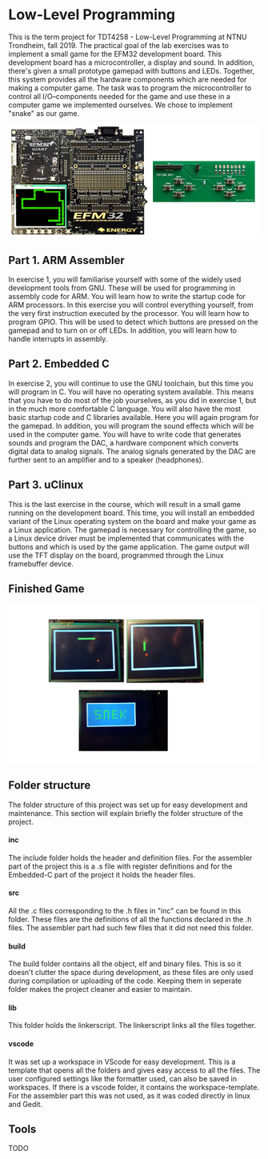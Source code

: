 # Low-Level Programming
This is the term project for TDT4258 - Low-Level Programming at NTNU Trondheim, fall 2019. The practical goal of the lab exercises was to implement a small game for the EFM32 development board. This development board has a microcontroller, a display and sound. In addition, there's given a small prototype gamepad with buttons and LEDs. Together, this system provides all the hardware components which are needed for making a computer game. The task was to program the microcontroller to control all I/O–components needed for the game and use these in a computer game we implemented ourselves. We chose to implement "snake" as our game.

![EFM32GG](images/efm32gg.png) 

## Part 1. ARM Assembler
In exercise 1, you will familiarise yourself with some of the widely used development
tools from GNU. These will be used for programming in assembly code for ARM.
You will learn how to write the startup code for ARM processors. In this exercise you
will control everything yourself, from the very first instruction executed by the processor.
You will learn how to program GPIO. This will be used to detect which buttons are
pressed on the gamepad and to turn on or off LEDs. In addition, you will learn how to
handle interrupts in assembly. 

## Part 2. Embedded C 
In exercise 2, you will continue to use the GNU toolchain, but this time you will program in C.
You will have no operating system available. This means that you have to do most of the
job yourselves, as you did in exercise 1, but in the much more comfortable C language.
You will also have the most basic startup code and C libraries available.
Here you will again program for the gamepad. In addition, you will program the sound
effects which will be used in the computer game. You will have to write code that
generates sounds and program the DAC, a hardware component which converts digital
data to analog signals. The analog signals generated by the DAC are further sent to an
amplifier and to a speaker (headphones).

## Part 3. uClinux
This is the last exercise in the course, which will result in a small game running on
the development board. This time, you will install an embedded variant of the Linux
operating system on the board and make your game as a Linux application.
The gamepad is necessary for controlling the game, so a Linux device driver must be
implemented that communicates with the buttons and which is used by the game application. The game output will use the TFT display on the board, programmed through the Linux framebuffer device.

## Finished Game
![EFM32GG](images/snakeGame.jpg) 

## Folder structure
The folder structure of this project was set up for easy development and maintenance. This section will explain briefly the folder structure of the project.
  
  #### inc
  The include folder holds the header and definition files. For the assembler part of the project this is a .s file with register definitions and for the Embedded-C part of the project it holds the header files.
  
  #### src
  All the .c files corresponding to the .h files in "inc" can be found in this folder. These files are the definitions of all the functions declared in the .h files. The assembler part had such few files that it did not need this folder.
  #### build
  The build folder contains all the object, elf and binary files. This is so it doesn't clutter the space during development, as these files are only used during compilation or uploading of the code. Keeping them in seperate folder makes the project cleaner and easier to maintain.
  #### lib
  This folder holds the linkerscript. The linkerscript links all the files together.
  
  #### vscode
It was set up a workspace in VScode for easy development. This is a template that opens all the folders and gives easy access to all the files. The user configured settings like the formatter used, can also be saved in workspaces. If there is a vscode folder, it contains the workspace-template. For the assembler part this was not used, as it was coded directly in linux and Gedit.

## Tools
TODO
